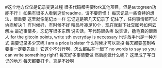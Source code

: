 #这个地方仅仅是记录变更过程
很多代码都需要fork其他项目，但是autogreen功能不行！
如果有很多人看到这份readme，请不要奇怪！
每天记录一些奇特的想法，很重要
这里就像笔记本一样
忘记这是第几天记录了
记住了，任何事情都可以协商解决？
有时候好，有时候不好
精品号凑足10个，现在就剩下社交账号如何去解决
最近事情多，忘记写很多东西
说实话，写代码很头疼
说实话，撸毛真的很熬人
for the gitcoin points, write sth everyday is necessary
也许放手也是一种方式
需要记录多少天呢
I am a price isolater
什么时候才可以空投
每天都要签到咯
要事一定要先做！
它这个不分行啊，怎么都黏在一起了
no words to say
so you can write something right?
每天好多事情要做
然后能做什么呢？
这里成了写日记的地方
每天都要打卡，真是不妙啊
